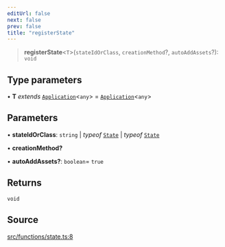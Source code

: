 ```yaml
---
editUrl: false
next: false
prev: false
title: "registerState"
---
```


> **registerState**\<`T`\>(`stateIdOrClass`, `creationMethod`?, `autoAddAssets`?): `void`

## Type parameters

• **T** *extends* [`Application`](/api/classes/application/)\<`any`\> = [`Application`](/api/classes/application/)\<`any`\>

## Parameters

• **stateIdOrClass**: `string` \| *typeof* [`State`](/api/classes/state/) \| *typeof* [`State`](/api/classes/state/)

• **creationMethod?**

• **autoAddAssets?**: `boolean`= `true`

## Returns

`void`

## Source

[src/functions/state.ts:8](https://github.com/relishinc/dill-pixel/blob/543438455c9a47928084300159416186c2aa1095/src/functions/state.ts#L8)

